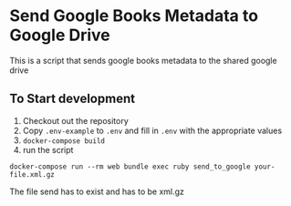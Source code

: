 # Send Google Books Metadata to Google Drive
This is a script that sends google books metadata to the shared google drive

## To Start development
1. Checkout out the repository
2. Copy `.env-example` to `.env` and fill in `.env` with the appropriate values
3. `docker-compose build`
4. run the script
```
docker-compose run --rm web bundle exec ruby send_to_google your-file.xml.gz
```
The file send has to exist and has to be xml.gz
